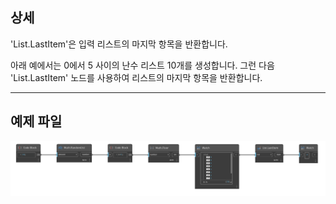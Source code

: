 ## 상세
'List.LastItem'은 입력 리스트의 마지막 항목을 반환합니다.

아래 예에서는 0에서 5 사이의 난수 리스트 10개를 생성합니다. 그런 다음 'List.LastItem' 노드를 사용하여 리스트의 마지막 항목을 반환합니다.
___
## 예제 파일

![List.LastItem](./DSCore.List.LastItem_img.jpg)
